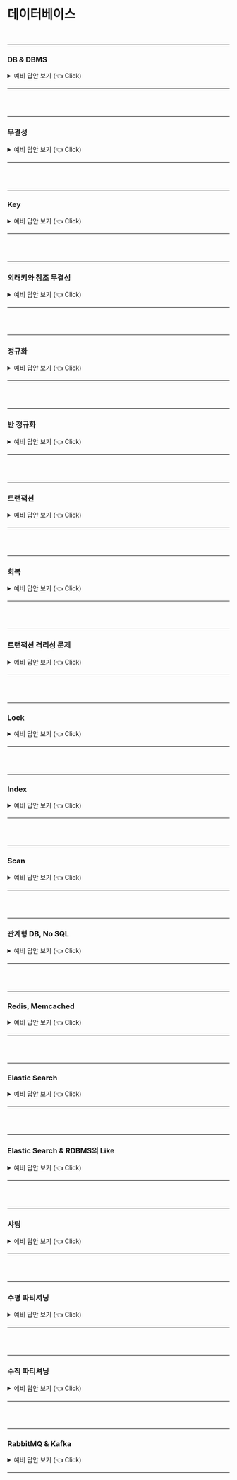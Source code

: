 # 데이터베이스 



<br>

-----------------------

### DB & DBMS

<details>
   <summary> 예비 답안 보기 (👈 Click)</summary>
<br />



-----------------------

+ DB (DataBase)
  + 파일 시스템의 데이터 중복, 비 일관성, 검색 등의 문제를 해결하기 위해 구조화된 데이터 집합

+ DBMS (DataBaseManagementSystem)
  + 여러 사용자들이 DB를 사용할 수 있도록 해주는 소프트웨어

+ 스키마
  + 데이터베이스의 구조와 제약조건 등의 명세를 기술한 메타 데이터 집합



</details>

-----------------------

<br>



<br>

-----------------------

### 무결성

<details>
   <summary> 예비 답안 보기 (👈 Click)</summary>
<br />



-----------------------

+ 데이터의 정확성, 일관성을 보장하는 것
  + 정확성 : 중복과 누락없는 것
  + 일관성 : 성질이 변하지 않고 유지되는 것

+ 무결성 제약 조건 종류
  + 개체 무결성
    + 기본키는 Null일 수 없고, 하나의 값만 존재해야한다.

  + 참조 무결성
    + 외래키를 참조할 수 없는 값을 가질 수 없다. Null이나 fk만 허용한다.

  + Null 무결성
    + 특정 속성은 Null을 가질 수 없다.

  + 고유 무결성
    + 특정 속성은 중복되는 값을 가질 수 없다.

  + 키 무결성
    + 하나의 테이블에는 적어도 하나의 키가 있어야한다.

  + 도메인 무결성
    + 속성값은 해당 속성의 도메인에 속한 값이어야한다.
    + 성별 속성은 무조건 남,녀만 와야한다.



</details>

-----------------------

<br>



<br>

-----------------------

### Key

<details>
   <summary> 예비 답안 보기 (👈 Click)</summary>
<br />



-----------------------

+ 튜블플 구분할수 있는 유일한 속성
+ 종류
  + 슈퍼키 : 유일성을 만족하는 속성
  + 후보키 : 유일성과 최소성을 만족하는 속성
  + 기본키 : 후보키 중에서 선택한 속성, 특정 튜플을 유일하게 식별할수 있는 속성이며 Null을 허용하지 않는다.
  + 대체키 : 기본키를 제외한 나머지 후보키
  + 외래키 : 다른 튜플을 식별할 수 있는 속성



</details>

-----------------------

<br>



<br>

-----------------------

### 외래키와 참조 무결성

<details>
   <summary> 예비 답안 보기 (👈 Click)</summary>
<br />



-----------------------

+ 외래키는 참조 무결성을 지키기 위해 restricted, cascade와 같은 개념을 적용할 수 있다.
+ restricted
  + 수정 삭제시, 참조하고 있는 개체가 있다면 연산을 취소

+ cascade
  + 수정 삭제시, 참조하고 있는 개체도 함께 수정 또는 삭제



</details>

-----------------------

<br>



<br>

-----------------------

### 정규화

<details>
   <summary> 예비 답안 보기 (👈 Click)</summary>
<br />



-----------------------

+ 이상현상을 제거하기 위해 테이블을 분리하는 작업
+ 이상현상
  + 삽입 이상
    + 특정 데이터가 존재하지 않아 추가하고 싶은 데이터를 추가하지 못하는 현상

  + 삭제 이상
    + 특정 데이터를 삭제할때 원치 않은 데이터도 삭제되는 현상

  + 갱신 이상
    + 데이터를 수정했는데 같은 속성이지만 다른 값을 가지는 불일치성이 생기는 현상

+ 종류
  + 제 1정규화
    + 모든 속성값은 원자성을 갖는다.

  + 제 2정규화
    + 제 1정규화 + 완전 함수정 종속
    + 완전 함수정 종속 : 기본키의 부분집합이 결정자이지 않는것

  + 제 3정규화
    + 제 2정규화 + 이행적 종속이 아닌것
    + 이행적 종속 : a->b, b->c 일때 a->c인것.

  + BCNF
    + 제 3정규화 + 모든 결정자가 후보키



</details>

-----------------------

<br>



<br>

-----------------------

### 반 정규화

<details>
   <summary> 예비 답안 보기 (👈 Click)</summary>
<br />



-----------------------

+ 의도적으로 정규화를 위배해 성능 향상 및 편의성을 이루는 과정
+ 시스템의 성능이 향상될 수 있지만 데이터의 일관성은 저하될 수 있다.
+ 장점
  + Join비용이 줄어들어 빠른 조회가 가능하다.
  + 조회 쿼리가 간단해진다.

+ 단점
  + 데이터의 삽입, 삭제, 수정의 비용이 비싸다
  + 데이터를 중복저장하여 더 많은 저장공간이 필요.



</details>

-----------------------

<br>



<br>

-----------------------

### 트랜잭션

<details>
   <summary> 예비 답안 보기 (👈 Click)</summary>
<br />



-----------------------

+ 데이터베이스의 상태를 변경하기 위한 작업 단위
+ 특징 (ACID)
  + 원자성 (Automicity)
    + 트랜잭션의 결과는 모두 반영되거나 모두 반영되지 않아야한다.

  + 일관성 (Consistency)
    + 트랜잭션의 결과고 데이터베이스의 상태가 모순되지 않아야한다.

  + 격리성 (Isolation)
    + 트랜잭션이 자원을 사용하고있다면 다른 트랜잭션의 접근을 제한하는것.

  + 지속성 (Durability)
    + 트랜잭션이 성공정으로 수행되면 결과는 데이터베이스에 영구적으로 저장된다.



</details>

-----------------------

<br>



<br>

-----------------------

### 회복

<details>
   <summary> 예비 답안 보기 (👈 Click)</summary>
<br />



-----------------------

+ 문제가 발생했을 때 Rollback이 수행되고 UNDO, REDO가 발생하여 문제가 발생되기 전 상태로 돌아가는 것
+ check point
  + 로그 파일에 체크포인트를 저장하고 문제 발생시 check point 이후에 처리된 작업들을 회복시키는 것.

+ UNDO
  + 트랜잭션이 commit되지 않은 상태에서 문제 발생시, 해당 작업이 없던 일로 처리하는 작업

+ REDO
  + 트랜잭션이 commit된 후 문제 발생시, REDO로 check poin지점으로 돌아가 저장된 로그를 통해 commit지점까지 복구하는 작업.



</details>

-----------------------

<br>



<br>

-----------------------

### 트랜잭션 격리성 문제

<details>
   <summary> 예비 답안 보기 (👈 Click)</summary>
<br />



-----------------------

+ 


</details>

-----------------------

<br>



<br>

-----------------------

### Lock

<details>
   <summary> 예비 답안 보기 (👈 Click)</summary>
<br />



-----------------------

+ 


</details>

-----------------------

<br>



<br>

-----------------------

### Index

<details>
   <summary> 예비 답안 보기 (👈 Click)</summary>
<br />



-----------------------

+ 추가적인 쓰기 작업과 저장 공간을 활용하여 데이터베이스의 검색 속도를 향상시키기 위한 자료구조
+ Indexing을 사용하지 않으면 조회시 Table Full Scan으로 검색 속도가 느리다.
+ Index의 컬럼 선정 기준
  + 카디널리티가 높은 컬럼 (중복도가 낮은 컬럼)
  + 이유
    + 인덱싱의 최대 효율을 내기 위해 Index로 많은 부분을 걸러내야하기 때문이다

  + Index의 복수 컬럼 선정
    + 카디널리티가 높은 순으로 선정한다.

+ 자료구조
  + 해시 테이블
    + key에 대한 해시코드를 통해 데이터를 찾아 O(1)의 시간이 걸린다.
    + 해시 테이블은 등호연산(=)일때는 효율적이지만 부등호(>,<)연산시 효율적이지 못하다.

  + B - Tree
    + Root Node, Brach Node, Leaf Node로 구성되어있다.
    + 하나의 노드에 key와 데이터가 저장되어있다.
    + 장점
      + 노드에 데이터가 저장되어있어 메모리에서 바로 데이터를 가져올 수 있다.
      + key가 정렬되어있어 부등호 연산에 효율적이다.

  + B + Tree
    + Inner Node와 Leaf Node로 구성되어있다.
    + Inner Node에 key만 정렬되서 저장되어있고 데이터는 Leaf Node에 LinkedList로 연결되어 저장되어있다.
    + 장점
      + Leaf Node가 LinkedList로 연결되어있어 선형탐색이 가능하고 부등호 연산에 효율적이다.


</details>

-----------------------

<br>



<br>

-----------------------

### Scan

<details>
   <summary> 예비 답안 보기 (👈 Click)</summary>
<br />



-----------------------

+ Table Full Scan
  + 테이블의 속한 값을 모두 읽어 원하는 값을 찾는다.

+ Index Range Scan
  + leaft node까지 수직 탐색 후, LinkedList를 이용해서 범위 탐색이 가능하다.

+ Index Full Scan
  + 모든 값을 읽지않고 Index만 읽어서 탐색할 수 있기 때문에 Table Full Scan보다 비용이 저렴하다.
  + 첫번째 leaft node까지 수직 탐색 후,  리프 노드 전체를 탐색



</details>

-----------------------

<br>



<br>

-----------------------

### 관계형 DB, No SQL

<details>
   <summary> 예비 답안 보기 (👈 Click)</summary>
<br />



-----------------------

- RDB (Relation Data Base)
  - 정해진 스키마에 따라 데이터를 테이블에 저장하는 데이터베이스
  - 데이터 구조를 보장하고 중복을 방지한다.
  - 테이블간의 연관관계를 가진다.
  - 수직적 확장이 가능하다 (성능 향상)
  - 사용
    - 관계를 맺고 있는 데이터의 수정이 빈번한 경우
    - 명확한 스키마가 데이터와 사용자에게 중요한 경우
- No SQL
  - 유연한 스키마로 데이터간의 관계없이 자유로운 형태로 데이터를 저장하는 데이터베이스
  - 수평적 확장으로 트랜픽 분산 및 대용량 처리가 가능하다.
  - 사용
    - 읽기를 많이하고 수정, 삭제가 많이 없는 경우
    - 데이터베이스를 수평적으로 확장해야 하는 경우 (막대한 양의 데이터를 다룸)


</details>

-----------------------

<br>



<br>

-----------------------

### Redis, Memcached

<details>
   <summary> 예비 답안 보기 (👈 Click)</summary>
<br />



-----------------------

+ Redis
  + In Memory 데이터베이스로  key,value 형태로 데이터를 저장하는 NoSQL이다.
  + 여러가지 자료구조, 싱글스레드, 복구 기능을 제공한다.
  + 확장가능한 웹 애플리케이션 구축과 고급데이터 구조 사용시 사용한다.

+ Memcached
  + In Memory 데이터베이스로 key,value 형태로 데이터를 저장하는 NoSQL이다.
  + 멀티 스레드를 지원하며, 애플리케이션 속도를 높일때 사용한다.



</details>

-----------------------

<br>



<br>

-----------------------

### Elastic Search

<details>
   <summary> 예비 답안 보기 (👈 Click)</summary>
<br />



-----------------------

+ 자바 기반의 오픈 소스 검색 엔진으로 역색인을 통해 방대한 양의 데이터를 빠르게 검색, 저장할 수 있다.
+ <img width="446" alt="image" src="https://user-images.githubusercontent.com/57162257/185732856-30c0b5c3-d2e3-4ce1-80f5-225017db987b.png">
+ 역색인
  + 텍스트를 파싱해서 단어를 분리하여 검색어 사전에 저장한다.
  + 검색어 사전에는 단어별로 Document를 가리키고 있다.

+ 구조
  + Cluster
    + Elastic Search에서 가장 큰 시스템 단위
    + 하나 이상의 Node를 가지고 있으며, Cluster끼리는 통신이 불가능하다.

  + Node
    + 하나의 단위 프로세스로써 Index 생성, 데이터 CRUD 등의 역할에 따라 노드를 나눈다.

  + Index
    + 데이터베이스와 대응하는 개념
    + Index = DataBase, Type = Table, Field = Colume, Document = Row

  + Shard
    + 샤딩을 통해 Index를 분리하여 저장한 형태
    + 스케일 아웃을 위해 index를 여러 shard로 나눈다.

  + Replica
    - Node의 손실을 대비하기 위해 shard를 여러 Node에 저장한 것.

+ 특징
  + Scale Out
    + 샤드를 통해 수평적 확장

  + 고가용성
    + 레플리카를 통해 안정성 보장

  + Schema Free
    + Json문서로 검색하기 때문에 스키마가 없다.

  + Rest Ful
    + 데이터 crud 작업은 http restful api를 사용한다.
    + SELECT = Get, Create = Put, UPDATE = Post, DELETE = Delete



</details>

-----------------------

<br>



<br>

-----------------------

### Elastic Search & RDBMS의 Like

<details>
   <summary> 예비 답안 보기 (👈 Click)</summary>
<br />



-----------------------

+ RDBMS의 Like는 전체검색으로 단순 텍스트 매칭에 대한 결과를 반환
+ Elastic Search는 전체검색이 아닌 역색인 기반으로 검색하기 때문에 빠르다.


</details>

-----------------------

<br>



<br>

-----------------------

### 샤딩

<details>
   <summary> 예비 답안 보기 (👈 Click)</summary>
<br />



-----------------------

+ 큰 테이블을 수평으로 쪼개어 다른 데이터베이스에 저장하는 방법
+ 장점
  + 데이터와 Index의 개수가 줄어들어 성능이 향상된다.

+ 단점
  + 데이터베이스 간의 통신이 많아져 비용 증가
  + 하나의 서버가 고장나면 무결성이 깨질 수 있다.



</details>

-----------------------

<br>



<br>

-----------------------

### 수평 파티셔닝

<details>
   <summary> 예비 답안 보기 (👈 Click)</summary>
<br />



-----------------------

+ 테이블을 수평으로 나누어 스키마가 동일한 여러 테이블을 만드는것.
+ 장점
  + 데이터와 Index의 개수가 줄어들어 성능이 향상된다.

+ 단점
  + 데이터를 찾는 과정이 기존보다 복잡해 처리 시간이 증가한다.



</details>

-----------------------

<br>



<br>

-----------------------

### 수직 파티셔닝

<details>
   <summary> 예비 답안 보기 (👈 Click)</summary>
<br />



-----------------------

+ 테이블을 수직으로 나누어 여러 테이블로 분리하는 방식
+ 장점
  + 자주 사용하는 컬럼을 분리시켜 조회시 필요없는 데이터가 올라오는 것을 줄여 성능을 높여준다.

+ 단점
  + 테이블간 조인 비용 발생



</details>

-----------------------

<br>



<br>

-----------------------

### RabbitMQ & Kafka

<details>
   <summary> 예비 답안 보기 (👈 Click)</summary>
<br />



-----------------------

+ Message Queue 기반의 메시지 시스템
+ Message Queue
  + 프로세스간 데이터를 교환할 때 사용하는 통신 방법
  + 장점
    + 비동기 : 메시지를 queue에 저장
    + 낮은 결합도 : 애플리케이션과 분리
    + 탄력성 : consumer가 고장나도 메시지는 queue에 저장되어있음
    + 보장성 : MQ에 저장되면 모든 메시지는 consumer에게 전달 보장

+ Kafka
  + 메시지 큐 기반의 분산 메시징 시스템
  +  Publisher와 Subscriber를 중심으로 생성자가 원하는 메시지를 배포 패턴으로 진행
  + 메시지를 Subscriber가 가져가도 broker에서는 메시지를 저장하고 있어 다시 사용가능
  + 메시지를 병렬 처리하기 때문에 대용량 데이터 처리 가능

+ RabbitMQ
  + AMQP 프로토콜을 구현한 메시지 브로커
  + 브로커 중심적 형태로 publisher와 consumer간 보장된 메시지 전달에 초점
  + 메시지를 consumer에게 전달하면 삭제
  + 데이터 처리보다 Manage UI를 제공해 관리나 다양한 기능 제공을 위한 서비스 구축에 사용



</details>

-----------------------

<br>





